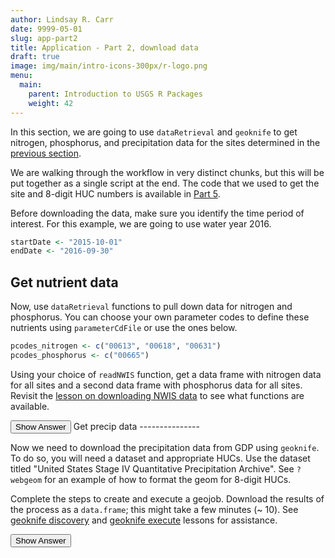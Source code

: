 ```yaml
---
author: Lindsay R. Carr
date: 9999-05-01
slug: app-part2
title: Application - Part 2, download data
draft: true 
image: img/main/intro-icons-300px/r-logo.png
menu:
  main:
    parent: Introduction to USGS R Packages
    weight: 42
---
```

In this section, we are going to use `dataRetrieval` and `geoknife` to get nitrogen, phosphorus, and precipitation data for the sites determined in the [previous section](/usgs-packages/app-part1).

We are walking through the workflow in very distinct chunks, but this will be put together as a single script at the end. The code that we used to get the site and 8-digit HUC numbers is available in [Part 5](/usgs-packages/app-part5).

Before downloading the data, make sure you identify the time period of interest. For this example, we are going to use water year 2016.

``` r
startDate <- "2015-10-01"
endDate <- "2016-09-30"
```

Get nutrient data
-----------------

Now, use `dataRetrieval` functions to pull down data for nitrogen and phosphorus. You can choose your own parameter codes to define these nutrients using `parameterCdFile` or use the ones below.

``` r
pcodes_nitrogen <- c("00613", "00618", "00631")
pcodes_phosphorus <- c("00665")
```

Using your choice of `readNWIS` function, get a data frame with nitrogen data for all sites and a second data frame with phosphorus data for all sites. Revisit the [lesson on downloading NWIS data](/usgs-packages/dataRetrieval-readNWIS/) to see what functions are available.

<button class="ToggleButton" onclick="toggle_visibility('nutrient-data')">
Show Answer
</button>
              <div id="nutrient-data" style="display:none">

``` r
nitrogen_data <- readNWISqw(siteNumbers = sites, parameterCd = pcodes_nitrogen,
                            startDate = startDate, endDate = endDate)
head(nitrogen_data[,c('site_no', 'sample_dt', 'result_va')])
```

    ##    site_no  sample_dt result_va
    ## 1 04208000 2015-10-01     0.022
    ## 2 04208000 2015-10-01     2.680
    ## 3 04208000 2015-10-01     2.700
    ## 4 04208000 2015-11-05     0.014
    ## 5 04208000 2015-11-05     4.000
    ## 6 04208000 2015-11-05     4.020

``` r
phosphorus_data <- readNWISqw(siteNumbers = sites, parameterCd = pcodes_phosphorus,
                              startDate = startDate, endDate = endDate)
head(phosphorus_data[,c('site_no', 'sample_dt', 'result_va')])
```

    ##    site_no  sample_dt result_va
    ## 1 04208000 2015-10-01     0.090
    ## 2 04208000 2015-11-05     0.111
    ## 3 04208000 2015-12-02     0.101
    ## 4 04208000 2016-01-06     0.111
    ## 5 04208000 2016-02-01     0.158
    ## 6 04208000 2016-03-03     0.108

</div>
Get precip data
---------------

Now we need to download the precipitation data from GDP using `geoknife`. To do so, you will need a dataset and appropriate HUCs. Use the dataset titled "United States Stage IV Quantitative Precipitation Archive". See `?webgeom` for an example of how to format the geom for 8-digit HUCs.

Complete the steps to create and execute a geojob. Download the results of the process as a `data.frame`; this might take a few minutes (~ 10). See [geoknife discovery](/usgs-packages/geoknife-data) and [geoknife execute](/usgs-packages/geoknife-job) lessons for assistance.

<button class="ToggleButton" onclick="toggle_visibility('precip-data')">
Show Answer
</button>
              <div id="precip-data" style="display:none">

``` r
library(geoknife)

# Create appropriate webgeom string for 8-digit hucs
huc8_geoknife_str <- paste0('HUC8::', paste(huc8s, collapse=","))
huc8_geoknife_str
```

    ## [1] "HUC8::04030108,04030101,04110002"

``` r
# Create the stencil and process
precip_stencil <- webgeom(huc8_geoknife_str)
precip_knife <- webprocess() # accept defaults for weighted average

# First find and initiate the fabric
all_webdata <- query("webdata")
precip_fabric <- webdata(all_webdata["United States Stage IV Quantitative Precipitation Archive"])

# Now find/add variables (there is only one)
precip_vars <- query(precip_fabric, 'variables')
variables(precip_fabric) <- precip_vars

# Add times to complete fabric
times(precip_fabric) <- c(startDate, endDate)

# Create geojob + get results
precip_geojob <- geoknife(precip_stencil, precip_fabric, precip_knife)
wait(precip_geojob, sleep.time = 10) # add `wait` when running scripts
precip_data <- result(precip_geojob)
head(precip_data)
```

    ##              DateTime 04030101 04030108 04110002
    ## 1 2015-10-01 00:00:00        0        0        0
    ## 2 2015-10-01 01:00:00        0        0        0
    ## 3 2015-10-01 02:00:00        0        0        0
    ## 4 2015-10-01 03:00:00        0        0        0
    ## 5 2015-10-01 04:00:00        0        0        0
    ## 6 2015-10-01 05:00:00        0        0        0
    ##                                          variable statistic
    ## 1 Total_precipitation_surface_1_Hour_Accumulation      MEAN
    ## 2 Total_precipitation_surface_1_Hour_Accumulation      MEAN
    ## 3 Total_precipitation_surface_1_Hour_Accumulation      MEAN
    ## 4 Total_precipitation_surface_1_Hour_Accumulation      MEAN
    ## 5 Total_precipitation_surface_1_Hour_Accumulation      MEAN
    ## 6 Total_precipitation_surface_1_Hour_Accumulation      MEAN

</div>
